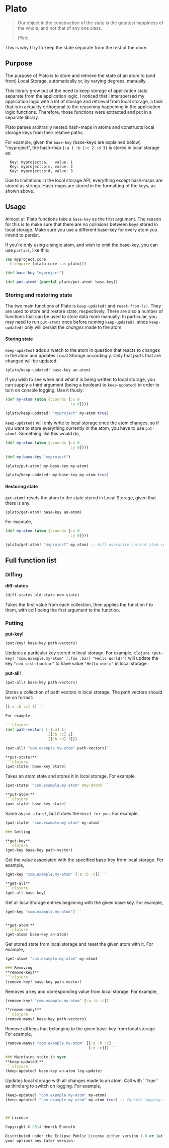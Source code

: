 # Plato

> Our object in the construction of the state is the greatest happiness of the whole, and not that of any one class. 
> 
> *Plato*

This is why I try to keep the state separate from the rest of the code.


## Purpose
The purpose of Plato is to store and retrieve the state of an atom to (and from) Local Storage, automatically or, by varying degrees, manually.

This library grew out of the need to keep storage of application state separate from the application logic. I noticed that I interspersed my application logic with a lot of storage and retrieval from local storage, a task that is in actuality orthogonal to the reasoning happening in the application logic functions. Therefore, those functions were extracted and put in a separate library.

Plato parses arbitrarily nested hash-maps in atoms and constructs local storage keys from their relative paths.

For example, given the ```base-key``` (base-keys are explained below) "myproject", the hash-map ```{:a 1 :b {:c 2 :d 3}``` is stored in local storage as:
```
  Key: myproject:a,   value: 1
  Key: myproject:b:c, value: 2
  Key: myproject:b:d, value: 3
```

Due to limitations in the local storage API, everything except hash-maps are stored as strings. Hash-maps are stored in the formatting of the keys, as shown above.

## Usage
Almost all Plato functions take a ```base-key``` as the first argument. The reason for this is to make sure that there are no collisions between  keys stored in local storage. Make sure you use a different base-key for every atom you intend to persist.

If you're only using a single atom, and wish to omit the base-key, you can use ```partial```, like this:

```clojure
(ns myproject.core
  (:require [plato.core :as plato]))

(def base-key "myproject")

(def put-atom! (partial plato/put-atom! base-key))
```

### Storing and restoring state
The two main functions of Plato is ```keep-updated!``` and ```reset-from-ls!```. They are used to store and restore state, respectively. There are also a number of functions that can be used to store data more manually. In particular, you may need to run ```put-atom!``` once before running ```keep-updated!```, since ```keep-updated!``` only will persist the *changes* made to the atom.

#### Storing state

```keep-updated!``` adds a watch to the atom in question that reacts to changes in the atom and updates Local Storage accordingly. Only that parts that are changed will be updated.

```clojure
(plato/keep-updated! base-key an-atom)
```

If you wish to see when and what it is being written to local storage, you can supply a third argument (being a boolean) to ```keep-updated!``` in order to turn on console logging. Use it thusly:

```clojure
(def my-atom (atom {:coords {:x 0
                             :y 0}}))

(plato/keep-updated! "myproject" my-atom true)
```

```keep-updated!``` will only write to local storage once the atom changes, so if you want to store everything currently in the atom, you have to use ```put-atom!```. Something like this would do,

```clojure
(def my-atom (atom {:coords {:x 0
                             :y 0}}))
                             
(def my-base-key "myproject")                       

(plato/put-atom! my-base-key my-atom)

(plato/keep-updated! my-base-key my-atom true)
```


#### Restoring state
```get-atom!``` resets the atom to the state stored in Local Storage, given that there is any.

```clojure
(plato/get-atom! base-key an-atom)
```

For example,

```clojure
(def my-atom (atom {:coords {:x 0
                             :y 0}}))

(plato/get-atom! "myproject" my-atom) ;; Will overwrite current atom content
```

## Full function list

### Diffing

**diff-states**
```clojure
(diff-states old-state new-state)
```
Takes the first value from each collection, then applies the function f to them, with col1 being the first argument to the function.

### Putting

**put-key!**
```clojure
(put-key! base-key path-vectors)
```
Updates a particular key stored in local storage. For example, ```clojure (put-key! "com.example.my-atom" [:foo :bar] "Hello World!")``` will update the key ```"com.test:foo:bar"``` to have value ```"Hello world"``` in local storage.

**put-all!**
```clojure
(put-all! base-key path-vectors)
```
Stores a collection of path vectors in local storage. The path vectors should be on format:
```clojure
[[:a :b :c] 1]```
  
For example,

```clojure
(def path-vectors [[[:a] 1]
                   [[:b :c] 2]
                   [[:b :d] 3]])

(put-all! "com.example.my-atom" path-vectors)```

**put-state!**
```clojure
(put-state! base-key state)
```
Takes an atom state and stores it in local storage. For example,

```clojure
(put-state! "com.example.my-atom" @my-atom)```

**put-atom!**
```clojure
(put-state! base-key state)
```
Same as ```put-state!```, but it does the ```deref for you```. For example,

```clojure
(put-state! "com.example.my-atom" my-atom)```

### Getting

**get-key**
```clojure
(get-key base-key path-vector)
```
Get the value associated with the specified base-key from local storage. For example,
```clojure
(get-key "com.example.my-atom" [:a :b :c])```

**get-all**
```clojure
(get-all base-key)
```
Get all localStorage entries beginning with the given base-key. For example,
```clojure
(get-key "com.example.my-atom")```


**get-atom!**
```clojure
(get-atom! base-key an-atom)
```
Get stored state from local storage and reset the given atom with it. For example,
```clojure
(get-atom! "com.example.my-atom" my-atom)```

### Removing
**remove-key!**
```clojure
(remove-key! base-key path-vector)
```
Removes a key and corresponding value from local storage. For example,
```clojure
(remove-key! "com.example.my-atom" [:a :b :c])```

**remove-many!**
```clojure
(remove-many! base-key path-vectors)
```
Remove all keys that belonging to the given base-key from local storage. For example,
```clojure
(remove-many! "com.example.my-atom" [[:a :b :c]
                                     [:d :e]])```

### Maintaing state in sync
**keep-updated!**
```clojure
(keep-updated! base-key an-atom log-update)
```
Updates local storage with all changes made to an atom. Call with ```true`` as third arg to switch on logging. For example,
```clojure
(keep-updated! "com.example.my-atom" my-atom)
(keep-updated! "com.example.my-atom" my-atom true) ;; Console logging turned on```



## License

Copyright © 2014 Henrik Eneroth

Distributed under the Eclipse Public License either version 1.0 or (at
your option) any later version.
